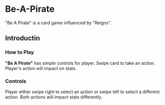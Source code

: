 # Be-A-Pirate
"Be A Pirate" is a card game influenced by "Reigns". 
## Introductin
### How to Play
**"Be A Pirate"** has simple controls for player. Swipe card to take an action. Player's action will impact on stats.
### Controls
Player either swipe right to select an action or swipe left to select a different action. Both actions will impact stats differently.

